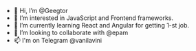- 👋 Hi, I’m @Geegtor
- 👀 I’m interested in JavaScript and Frontend frameworks. 
- 🌱 I’m currently learning React and Angular for getting 1-st job.
- 💞️ I’m looking to collaborate with @epam
- 📫 I'm on Telegram @vanilavini

<!---
Geegtor/Geegtor is a ✨ special ✨ repository because its `README.md` (this file) appears on your GitHub profile.
You can click the Preview link to take a look at your changes.
--->
